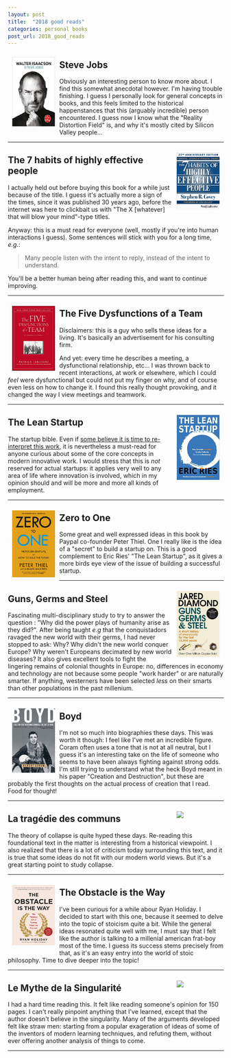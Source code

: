 ```yaml
---
layout: post
title:  "2018 good reads"
categories: personal books
post_url: 2018_good_reads
---
```


<a href="https://www.amazon.fr/Five-Dysfunctions-Team-Leadership-Fable-ebook/dp/B006960LQW/ref=tmm_kin_swatch_0?_encoding=UTF8&qid=1535604592&sr=8-1">
<img src="/data/books/2018/Steve Jobs.jpg" width="100" align="left" style="border:10px solid transparent"> </a>

## Steve Jobs

Obviously an interesting person to know more about. I find this somewhat
anecdotal however. I'm having trouble finishing. I guess I personally look for
general concepts in books, and this feels limited to the historical
happenstances that this (arguably incredible) person encountered.  I guess now
I know what the "Reality Distortion Field" is, and why it's mostly cited by
Silicon Valley people...

---

<a href="https://www.amazon.fr/Habits-Highly-Effective-People-Powerful-ebook/dp/B00GOZV3TM/ref=tmm_kin_title_sr?_encoding=UTF8&qid=1535604128&sr=1-1">
<img src="/data/books/2018/7 habits.jpg" width="100" align="right" style="border:10px solid transparent"> </a>

## The 7 habits of highly effective people

I actually held out before buying this book for a while just because of the
title. I guess it's actually more a sign of the times, since it was published
30 years ago, before the internet was here to clickbait us with "The X
[whatever] that will blow your mind"-type titles.

Anyway: this is a must read for everyone (well, mostly if you're into human
interactions I guess). Some sentences will stick with you for a long time,
*e.g.*: 

  > Many people listen with the intent to reply, instead of the intent to
    understand.

You'll be a better human being after reading this, and want to continue
improving.

---

<a href="https://www.amazon.fr/Five-Dysfunctions-Team-Leadership-Fable-ebook/dp/B006960LQW/ref=tmm_kin_swatch_0?_encoding=UTF8&qid=1535604592&sr=8-1">
<img src="/data/books/2018/Five Dysfunctions.jpg" width="100" align="left" style="border:10px solid transparent"> </a>

## The Five Dysfunctions of a Team

Disclaimers: this is a guy who sells these ideas for a living. It's basically
an advertisement for his consulting firm.

And yet: every time he describes a meeting, a dysfunctional relationship, etc...
I was thrown back to recent interactions, at work or elsewhere, which I
could *feel* were dysfunctional but could not put my finger on why, and of course
even less on how to change it. I found this really thought provoking, and it
changed the way I view meetings and teamwork.

---

<a href="https://www.amazon.fr/Lean-Startup-Entrepreneurs-Continuous-Innovation-ebook/dp/B004J4XGN6/ref=tmm_kin_swatch_0?_encoding=UTF8&qid=1535603368&sr=1-1">
<img src="/data/books/2018/The Lean Startup.jpg" width="100" align="right" style="border:10px solid transparent"> </a>

## The Lean Startup

The startup bible. Even if <a
href="https://www.forbes.com/sites/tendayiviki/2017/03/19/lean-startup-is-dead-long-live-lean-startup/#439a0f587870">some
believe it is time to re-interpret this work</a>, it is nevertheless a
must-read for anyone curious about some of the core concepts in modern
innovative work. I would stress that this is *not* reserved for actual
startups: it applies very well to any area of life where innovation is
involved, which in my opinion should and will be more and more all kinds of
employment.

---

<a href="https://www.amazon.fr/Zero-One-Notes-Start-Future-ebook/dp/B00KHX0II4/ref=tmm_kin_swatch_0?_encoding=UTF8&qid=1535603169&sr=1-1">
<img src="/data/books/2018/Zero to One.jpg" width="100" align="left" style="border:10px solid transparent"> </a>

## Zero to One

Some great and well expressed ideas in this book by Paypal co-founder Peter
Thiel. One I really like is the idea of a "secret" to build a startup on. This
is a good complement to Eric Ries' "The Lean Startup", as it gives a more birds
eye view of the issue of building a successful startup.

---

<a href="https://www.amazon.fr/Guns-Germs-Steel-Jared-Diamond-ebook/dp/B00DQ8GDV8/ref=tmm_kin_swatch_0?_encoding=UTF8&qid=1535602457&sr=8-1">
<img src="/data/books/2018/Guns, Germs and Steel.jpg" width="100" align="right" style="border:10px solid transparent"> </a>

## Guns, Germs and Steel

Fascinating multi-disciplinary study to try to answer the question : "Why did
the power plays of humanity arise as they did?". After being taught *e.g* that
the conquistadors ravaged the new world with their germs, I had never stopped
to ask: Why? Why didn't the new world conquer Europe? Why weren't Europeans
decimated by new world diseases? It also gives excellent tools to fight the
lingering remains of colonial thoughts in Europe: no, differences in economy
and technology are not because some people "work harder" or are naturally
smarter. If anything, westerners have been selected *less* on their smarts than
other populations in the past millenium.

---

<a href="https://www.amazon.fr/Boyd-Fighter-Pilot-Changed-English-ebook/dp/B00FORA54A/ref=tmm_kin_swatch_0?_encoding=UTF8&qid=1535603788&sr=8-1">
<img src="/data/books/2018/Boyd.jpg" width="100" align="left" style="border:10px solid transparent"> </a>

## Boyd

I'm not so much into biographies these days. This was worth it though: I feel
like I've met an incredible figure. Coram often uses a tone that is not at all
neutral, but I guess it's an interesting take on the life of someone who seems
to have been always fighting against strong odds. I'm still trying to
understand what the heck Boyd meant in his paper "Creation and Destruction",
but these are probably the first thoughts on the actual process of creation
that I read. Food for thought!

---

<a href="https://www.amazon.fr/trag%C3%A9die-communs-Suivi-Extensions/dp/2130736548/ref=sr_1_1?ie=UTF8&qid=1544612105&sr=8-1">
<img src="/data/books/2018/Tragédie des Communs.jpg" width="100" align="right" style="border:10px solid transparent"> </a>

## La tragédie des communs

The theory of collapse is quite hyped these days. Re-reading this foundational
text in the matter is interesting from a historical viewpoint. I also realized
that there is a lot of criticism today surrounding this text, and it is true
that some ideas do not fit with our modern world views. But it's a great
starting point to study collapse.

---

<a href="https://www.amazon.fr/gp/product/B00G3L1B8K?ref=dbs_p2d_P_R_popup_yes_alc_T2">
<img src="/data/books/2018/The Obstacle is the Way.jpg" width="100" align="left" style="border:10px solid transparent"> </a>

## The Obstacle is the Way

I've been curious for a while abour Ryan Holiday. I decided to start with this
one, because it seemed to delve into the topic of stoicism quite a bit. While
the general ideas resonated quite well with me, I must say that I felt like the
author is talking to a millenial american frat-boy most of the time. I guess its
success stems precisely from that, as it's an easy entry into the world of
stoic philosophy. Time to dive deeper into the topic!

---

<a href="https://www.amazon.fr/gp/product/B01MTCH92G?ref=dbs_p2d_P_R_popup_yes_alc_T2">
<img src="/data/books/2018/Mythe Singularité.jpg" width="100" align="right" style="border:10px solid transparent"> </a>

## Le Mythe de la Singularité

I had a hard time reading this. It felt like reading someone's opinion for 150
pages. I can't really pinpoint anything that I've learned, except that the
author doesn't believe in the singularity. Many of the arguments developed felt
like straw men: starting from a popular exageration of ideas of some of the
inventors of modern learning techniques, and refuting them, without ever
offering another analysis of things to come.

---
